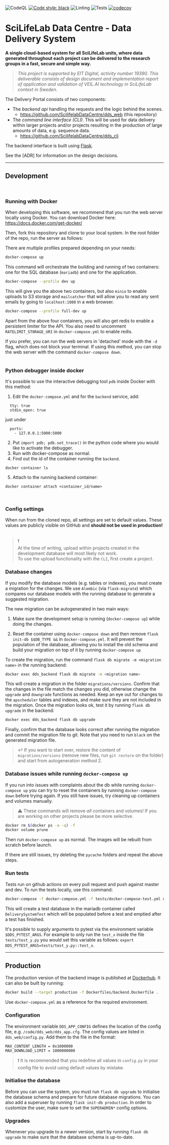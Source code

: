 ![CodeQL](https://github.com/ScilifelabDataCentre/dds_web/actions/workflows/codeql-analysis.yml/badge.svg)
[![Code style: black](https://img.shields.io/badge/code%20style-black-000000.svg)](https://github.com/psf/black)
![Linting](https://github.com/ScilifelabDataCentre/dds_web/actions/workflows/python-black.yml/badge.svg)
![Tests](https://github.com/ScilifelabDataCentre/dds_web/actions/workflows/docker-compose-tests.yml/badge.svg)
[![codecov](https://codecov.io/gh/ScilifelabDataCentre/dds_web/branch/dev/graph/badge.svg?token=r5tM6o08Sd)](https://codecov.io/gh/ScilifelabDataCentre/dds_web)

# SciLifeLab Data Centre - Data Delivery System

**A single cloud-based system for all SciLifeLab units, where data generated throughout each project can be delivered to the research groups in a fast, secure and simple way.**

> _This project is supported by EIT Digital, activity number 19390. This deliverable consists of design document and implementation report of application and validation of VEIL.AI technology in SciLifeLab context in Sweden._

The Delivery Portal consists of two components:

* The _backend api_ handling the requests and the logic behind the scenes.
  * <https://github.com/ScilifelabDataCentre/dds_web> (this repository)
* The _command line interface (CLI)_. This will be used for data delivery within larger projects
and/or projects resulting in the production of large amounts of data, e.g. sequence data.
  * <https://github.com/ScilifelabDataCentre/dds_cli>

The backend interface is built using [Flask](https://flask.palletsprojects.com/en/2.0.x/).

See the [ADR] for information on the design decisions. 

---
## Development
<br>

### Running with Docker

When developing this software, we recommend that you run the web server locally using Docker.
You can download Docker here: <https://docs.docker.com/get-docker/>

Then, fork this repository and clone to your local system.
In the root folder of the repo, run the server as follows:

There are multiple profiles prepared depending on your needs:

```bash
docker-compose up
```
This command will orchestrate the building and running of two containers: one for the SQL database (`mariadb`) and one for the application.

```bash
docker-compose --profile dev up
```

This will give you the above two containers, but also `minio` to enable uploads to S3 storage and `mailcatcher` that will allow you to
read any sent emails by going to `localhost:1080` in a web browser.

```bash
docker-compose --profile full-dev up
```

Apart from the above four containers, you will also get redis to enable a persistent limiter for the API. You also need to uncomment `RATELIMIT_STORAGE_URI` in `docker-compose.yml` to enable redis.

If you prefer, you can run the web servers in 'detached' mode with the `-d` flag, which does not block your terminal.
If using this method, you can stop the web server with the command `docker-compose down`.
<br><br>

### Python debugger inside docker
It's possible to use the interactive debugging tool `pdb` inside Docker with this method:
1. Edit the `docker-compose.yml` and for the `backend` service, add:
```
  tty: true
  stdin_open: true
```
just under
```
  ports:
    - 127.0.0.1:5000:5000
```

2. Put `import pdb; pdb.set_trace()` in the python code where you would like to activate the debugger.
3. Run with docker-compose as normal.
4. Find out the id of the container running the `backend`.
```
docker container ls
```
5. Attach to the running backend container:
```
docker container attach <container_id/name>
```
<br>

### Config settings

When run from the cloned repo, all settings are set to default values.
These values are publicly visible on GitHub and **should not be used in production!**
<br><br>

> :exclamation: <br> 
> At the time of writing, upload within projects created in the development database will most likely not work. <br>
> To use the upload functionality with the `CLI`, first create a project.

### Database changes

If you modify the database models (e.g. tables or indexes), you must create a migration for the changes. We use `Alembic` (via `flask-migrate`) which compares our database models with the running database to generate a suggested migration.

The new migration can be autogenerated in two main ways:

1. Make sure the development setup is running (`docker-compose up`) while doing the changes. 

2. Reset the container using `docker-compose down` and then remove `flask init-db $$DB_TYPE &&` in `docker-compose.yml`. It will prevent the population of the database, allowing you to install the old schema and build your migration on top of it by running `docker-compose up`

To create the migration, run the command `flask db migrate -m <migration name>` in the running backend:

```bash
docker exec dds_backend flask db migrate -m <migration name>
```

This will create a migration in the folder `migrations/versions`. Confirm that the changes in the file match the changes you did, otherwise change the `upgrade` and `downgrade` functions as needed. Keep an eye out for changes to the `apscheduler` tables and indexes, and make sure they are not included in the migration. Once the migration looks ok, test it by running `flask db upgrade` in the backend:

```bash
docker exec dds_backend flask db upgrade
```

Finally, confirm that the database looks correct after running the migration and commit the migration file to git. Note that you need to run `black` on the generated migration file. 

> :leftwards_arrow_with_hook: If you want to start over, restore the content of `migrations/versions` (remove new files, run `git restore` on the folder) and start from autogeneration method 2.


### Database issues while running `docker-compose up`

If you run into issues with complaints about the db while running `docker-compose up` you can try to reset the containers by running `docker-compose down` before trying again. If you still have issues, try cleaning up containers and volumes manually.

> :warning: These commands will remove _all_ containers and volumes!
> If you are working on other projects please be more selective.

```bash
docker rm $(docker ps -a -q) -f
docker volume prune
```

Then run `docker-compose up` as normal. The images will be rebuilt from scratch before launch.

If there are still issues, try deleting the `pycache` folders and repeat the above steps.

### Run tests
Tests run on github actions on every pull request and push against master and dev. To run the tests locally, use this command:
```bash
docker-compose -f docker-compose.yml -f tests/docker-compose-test.yml up --build --exit-code-from backend
```
This will create a test database in the mariadb container called `DeliverySystemTest` which will be populated before a test and emptied after a test has finished.

It's possible to supply arguments to pytest via the environment variable `$DDS_PYTEST_ARGS`.
For example to only run the `test_x` inside the file `tests/test_y.py` you would set this variable as follows: `export DDS_PYTEST_ARGS=tests/test_y.py::test_x`.

---


## Production

The production version of the backend image is published at [Dockerhub](https://hub.docker.com/repository/docker/scilifelabdatacentre/dds-backend). It can also be built by running:

```bash
docker build --target production -f Dockerfiles/backend.Dockerfile .
```

Use `docker-compose.yml` as a reference for the required environment.


### Configuration

The environment variable `DDS_APP_CONFIG` defines the location of the config file, e.g. `/code/dds_web/dds_app.cfg`. The config values are listed in `dds_web/config.py`. Add them to the file in the format:

```
MAX_CONTENT_LENGTH = 0x1000000
MAX_DOWNLOAD_LIMIT = 1000000000
```

> :heavy_exclamation_mark: It is recommended that you redefine all values in `config.py` in your config file to avoid using default values by mistake.


### Initialise the database

Before you can use the system, you must run `flask db upgrade` to initialise the database schema and prepare for future database migrations. You can also add a superuser by running `flask init-db production`. In order to customize the user, make sure to set the `SUPERADMIN*` config options.


### Upgrades

Whenever you upgrade to a newer version, start by running `flask db upgrade` to make sure that the database schema is up-to-date.
